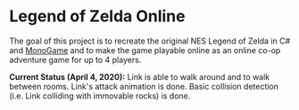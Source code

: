 # Legend of Zelda Online

The goal of this project is to recreate the original NES Legend of Zelda in C# and
[MonoGame](https://www.monogame.net/) and to make the game playable online as an online co-op
adventure game for up to 4 players.

**Current Status (April 4, 2020):** Link is able to walk around and to walk between rooms. Link's
attack animation is done. Basic collision detection (i.e. Link colliding with immovable rocks) is
done.
